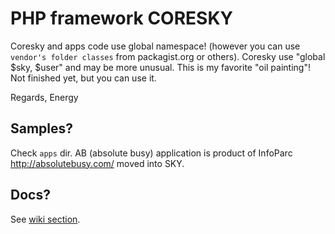 
# PHP framework CORESKY

Coresky and apps code use global namespace!
(however you can use `vendor's folder classes` from packagist.org or others).
Coresky use "global $sky, $user" and may be more unusual.
This is my favorite "oil painting"! Not finished yet, but you can use it.

Regards,
Energy

## Samples?

Check `apps` dir. AB (absolute busy) application is product of InfoParc http://absolutebusy.com/ moved into SKY.

## Docs?

See [wiki section](https://github.com/energy-coresky/air/wiki/%D0%94%D0%BE%D0%BA%D1%83%D0%BC%D0%B5%D0%BD%D1%82%D0%B0%D1%86%D0%B8%D1%8F).
